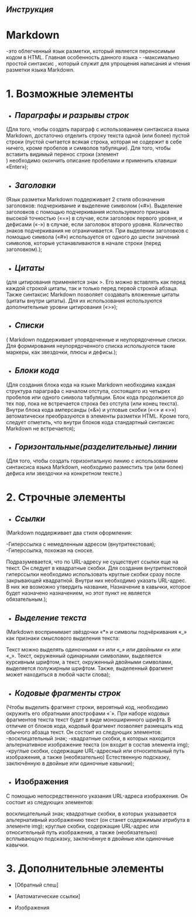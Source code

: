 ## *Инструкция*

# **Markdown**
 -это облегченный язык разметки, который является переносимым кодом в HTML. Главная особенность данного языка - -максимально простой синтаксис , который служит для упрощения написания и чтения разметки языка Markdown.

# 1. **Возможные элементы** 

* ## *Параграфы и разрывы строк* 
(Для того, чтобы создать параграф с использованием синтаксиса языка Markdown, достаточно отделить строку текста одной (или более) пустой строки (пустой считается всякая строка, которая не содержит в себе ничего, кроме пробелов и символов табуляции). Для того, чтобы вставить видимый перенос строки (элемент <br/>) необходимо окончить описание пробелами и применить клавиши «Enter»);

* ## *Заголовки* 
(Язык разметки Markdown поддерживает 2 стиля обозначения заголовков: подчеркивание и выделение символом («#»). Выделение заголовков с помощью подчеркивания используемого признака высокой точностью («=») в случае, если заголовок первого уровня, и дефисами («-») в случае, если заголовок второго уровня. Количество знаков подчеркивания не ограничивается. При выделении заголовков с помощью символа («#») используется от одного до шести значений символов, которые устанавливаются в начале строки (перед заголовком).);

* ## *Цитаты*
(для цитирования применяется знак >. Его можно вставлять как перед каждой строкой цитаты, так и только перед первой строкой абзаца. Также синтаксис Markdown позволяет создавать вложенные цитаты (цитаты внутри цитаты). Для их использования используются дополнительные уровни цитирования («>»);

* ## *Списки*
( Markdown поддерживает упорядоченные и неупорядоченные списки. Для формирования неупорядоченного списка используются такие маркеры, как звездочки, плюсы и дефисы.);

* ## *Блоки кода*
(Для создания блока кода на языке Markdown необходима каждая структура параграфа с началом отступа, состоящего из четырех пробелов или одного символа табуляции. Блок кода продолжается до тех пор, пока не встречается строка без отступа (или конец текста). Внутри блока кода амперсанды («&») и угловые скобки («<» и «>») автоматически преобразуются в элементы разметки HTML. Кроме того, следует отметить, что внутри блоков кода стандартный синтаксис Markdown не встречается);

* ## *Горизонтальные(разделительные) линии*
(Для того, чтобы создать горизонтальную линию с использованием синтаксиса языка Markdown, необходимо разместить три (или более) дефиса или звездочки на конкретном тексте.)

# 2. Строчные элементы

* ## *Ссылки*
(Markdown поддерживает два стиля оформления:

-Гиперссылка с немедленным адресом (внутритекстовая);
-Гиперссылка, похожая на сноске.

Подразумевается, что по URL-адресу не существует ссылки еще на текст. Он следует в квадратные скобки. Для создания внутритекстовой гиперссылки необходимо использовать круглые скобки сразу после закрывающей квадратной. Внутри них необходимо указать URL-адрес. В них же возможно утвердить название, Назначение в кавычки, которое будет назначено назначением, но этот пункт не является обязательным.);

* ## *Выделение текста*
(Markdown воспринимает звёздочки «*» и символы подчёркивания «_» как признаки смыслового выделения текста:

Текст можно выделять одиночными «*» или «_» или  двойными «*» или «_». Текст, окруженный одинарными символами, выделяется курсивным шрифтом, а текст, окруженный двойными символами, выделяется полужирным шрифтом. Также, выделенный фрагмент может находиться в любой части слова);

* ## *Кодовые фрагменты строк* 
(Чтобы выделить фрагмент строки, вероятный код, необходимо окружить его обратными апострофами «`». При наборе кодовых фрагментов текста текст будет в виде моноширинного шрифта. В отличие от блоков кода, кодовый фрагмент позволяет размещать код обычного абзаца текст. Он состоит из следующих элементов:
-восклицательный знак;
-квадратные скобки, в которых находится альтернативное изображение текста (он входит в состав элемента img);
-круглые скобки, содержащие URL-адресный или относительный путь изображения, а также (необязательно) Естественную подсказку, заключённую в двойные или одиночные кавычки); 

* ##  Изображения
С помощью непосредственного указания URL-адреса изображения. Oн состоит из следующих элементов:

восклицательный знак;
квадратные скобки, в которых указывается альтернативный изображению текст (он станет содержимым атрибута в элементе img);
круглые скобки, содержащие URL-адрес или относительный путь изображения, а также (необязательно) всплывающую подсказку, заключённуе в двойные или одиночные кавычки.

# 3. Дополнительные элементы

* [Обратный слеш]

* [Автоматические ссылки]

* Изображения